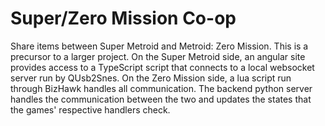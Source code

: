 # Super/Zero Mission Co-op

Share items between Super Metroid and Metroid: Zero Mission. This is a precursor to a larger project. On the Super Metroid side, an angular site provides access to a TypeScript script that connects to a local websocket server run by QUsb2Snes. On the Zero Mission side, a lua script run through BizHawk handles all communication. The backend python server handles the communication between the two and updates the states that the games' respective handlers check.